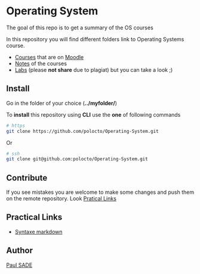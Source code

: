 # Operating System

The goal of this repo is to get a summary of the OS courses

In this repository you will find different folders link to Operating Systems course.

- [Courses](cours) that are on [Moodle](https://pedago-ece.campusonline.me/course/view.php?id=5695)
- [Notes](notes) of the courses
- [Labs](labs) (please **not share** due to plagiat) but you can take a look ;)

## Install
Go in the folder of your choice (**../myfolder/**)

To **install** this repository using **CLI** use the **one** of following commands
```sh
# https
git clone https://github.com/polocto/Operating-System.git
```
Or
```sh
# ssh
git clone git@github.com:polocto/Operating-System.git
```
## Contribute
If you see mistakes you are welcome to make some changes and push them on the remote repository. Look [Pratical Links](#practical-links)

## Practical Links

- [Syntaxe markdown](https://docs.framasoft.org/fr/grav/markdown.html)

## Author

[Paul SADE](mailto:paul.sade@live.fr)